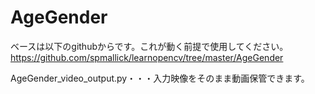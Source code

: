# AgeGender
ベースは以下のgithubからです。これが動く前提で使用してください。
https://github.com/spmallick/learnopencv/tree/master/AgeGender

AgeGender_video_output.py・・・入力映像をそのまま動画保管できます。
